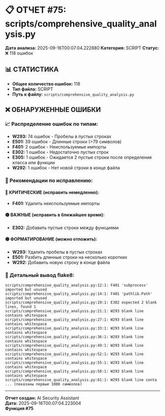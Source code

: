 # 📋 ОТЧЕТ #75: scripts/comprehensive_quality_analysis.py

**Дата анализа:** 2025-09-16T00:07:04.222880
**Категория:** SCRIPT
**Статус:** ❌ 118 ошибок

## 📊 СТАТИСТИКА

- **Общее количество ошибок:** 118
- **Тип файла:** SCRIPT
- **Путь к файлу:** `scripts/comprehensive_quality_analysis.py`

## ❌ ОБНАРУЖЕННЫЕ ОШИБКИ

### 📈 Распределение ошибок по типам:

- **W293:** 74 ошибок - Пробелы в пустых строках
- **E501:** 39 ошибок - Длинные строки (>79 символов)
- **F401:** 2 ошибок - Неиспользуемые импорты
- **E302:** 1 ошибок - Недостаточно пустых строк
- **E305:** 1 ошибок - Ожидается 2 пустые строки после определения класса или функции
- **W292:** 1 ошибок - Нет новой строки в конце файла

### 🎯 Рекомендации по исправлению:

#### 🔴 КРИТИЧЕСКИЕ (исправить немедленно):
- **F401:** Удалить неиспользуемые импорты

#### 🟡 ВАЖНЫЕ (исправить в ближайшее время):
- **E302:** Добавить пустые строки между функциями

#### 🟢 ФОРМАТИРОВАНИЕ (можно отложить):
- **W293:** Удалить пробелы в пустых строках
- **E501:** Разбить длинные строки на несколько коротких
- **W292:** Добавить новую строку в конце файла

### 📝 Детальный вывод flake8:

```
scripts/comprehensive_quality_analysis.py:12:1: F401 'subprocess' imported but unused
scripts/comprehensive_quality_analysis.py:14:1: F401 'pathlib.Path' imported but unused
scripts/comprehensive_quality_analysis.py:19:1: E302 expected 2 blank lines, found 1
scripts/comprehensive_quality_analysis.py:21:1: W293 blank line contains whitespace
scripts/comprehensive_quality_analysis.py:27:1: W293 blank line contains whitespace
scripts/comprehensive_quality_analysis.py:33:1: W293 blank line contains whitespace
scripts/comprehensive_quality_analysis.py:36:1: W293 blank line contains whitespace
scripts/comprehensive_quality_analysis.py:49:1: W293 blank line contains whitespace
scripts/comprehensive_quality_analysis.py:52:1: W293 blank line contains whitespace
scripts/comprehensive_quality_analysis.py:55:1: W293 blank line contains whitespace
scripts/comprehensive_quality_analysis.py:58:1: W293 blank line contains whitespace
scripts/comprehensive_quality_analysis.py:61:1: W293 blank line conta
... (показаны первые 1000 символов)
```

---
**Отчет создан:** AI Security Assistant  
**Дата:** 2025-09-16T00:07:04.223004  
**Функция #75**
